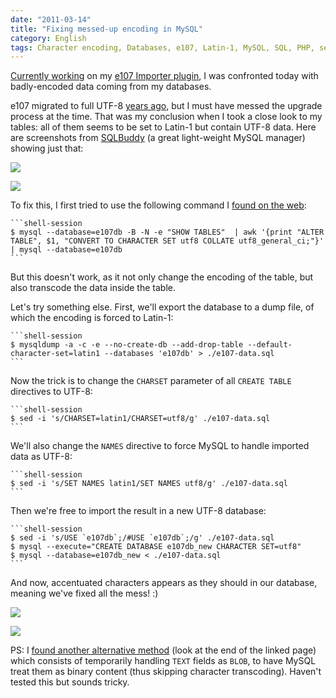 ```yaml
---
date: "2011-03-14"
title: "Fixing messed-up encoding in MySQL"
category: English
tags: Character encoding, Databases, e107, Latin-1, MySQL, SQL, PHP, sed, SQL, unicode, UTF-8, Web, Regular expression
---
```


[Currently working](https://kevin.deldycke.com/2011/03/e107-importer-1-1/) on my [e107 Importer plugin](https://wordpress.org/extend/plugins/e107-importer/), I was confronted today with badly-encoded data coming from my databases.

e107 migrated to full UTF-8 [years ago](https://e107.org/comment.php?comment.news.735), but I must have messed the upgrade process at the time. That was my conclusion when I took a close look to my tables: all of them seems to be set to Latin-1 but contain UTF-8 data. Here are screenshots from [SQLBuddy](https://www.sqlbuddy.com) (a great light-weight MySQL manager) showing just that:

![]({attach}e107-latin1-encoded-mysql-tables.png)

![]({attach}utf8-encoded-data-in-latin1-tables.png)

To fix this, I first tried to use the following command I [found on the web](https://www.commandlinefu.com/commands/view/1575/convert-all-mysql-tables-and-fields-to-utf8):

    ```shell-session
    $ mysql --database=e107db -B -N -e "SHOW TABLES"  | awk '{print "ALTER TABLE", $1, "CONVERT TO CHARACTER SET utf8 COLLATE utf8_general_ci;"}' | mysql --database=e107db
    ```

But this doesn't work, as it not only change the encoding of the table, but also transcode the data inside the table.

Let's try something else. First, we'll export the database to a dump file, of which the encoding is forced to Latin-1:

    ```shell-session
    $ mysqldump -a -c -e --no-create-db --add-drop-table --default-character-set=latin1 --databases 'e107db' > ./e107-data.sql
    ```

Now the trick is to change the `CHARSET` parameter of all `CREATE TABLE` directives to UTF-8:

    ```shell-session
    $ sed -i 's/CHARSET=latin1/CHARSET=utf8/g' ./e107-data.sql
    ```

We'll also change the `NAMES` directive to force MySQL to handle imported data as UTF-8:

    ```shell-session
    $ sed -i 's/SET NAMES latin1/SET NAMES utf8/g' ./e107-data.sql
    ```

Then we're free to import the result in a new UTF-8 database:

    ```shell-session
    $ sed -i 's/USE `e107db`;/#USE `e107db`;/g' ./e107-data.sql
    $ mysql --execute="CREATE DATABASE e107db_new CHARACTER SET=utf8"
    $ mysql --database=e107db_new < ./e107-data.sql
    ```

And now, accentuated characters appears as they should in our database, meaning we've fixed all the mess! :)

![]({attach}e107-utf8-encoded-mysql-tables.png)

![]({attach}fixed-utf8-data-in-tables.png)

PS: I [found another alternative method](https://en.gentoo-wiki.com/wiki/Convert_latin1_to_UTF-8_in_MySQL#Alternative_Method) (look at the end of the linked page) which consists of temporarily handling `TEXT` fields as `BLOB`, to have MySQL treat them as binary content (thus skipping character transcoding). Haven't tested this but sounds tricky.
